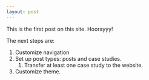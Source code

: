 ```yaml
---
layout: post
---
```


This is the first post on this site. Hoorayyy!

The next steps are:

1. Customize navigation
1. Set up post types: posts and case studies.
    1. Transfer at least one case study to the website.
1. Customize theme.